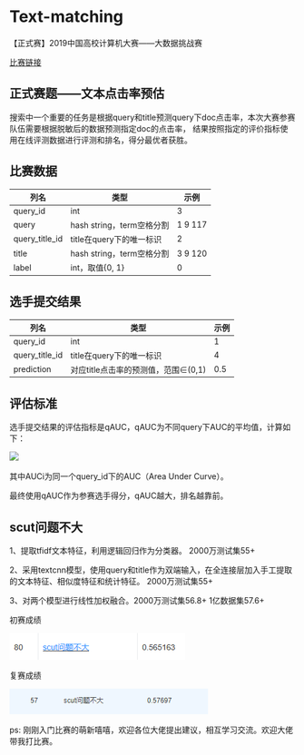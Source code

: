 # Text-matching
【正式赛】2019中国高校计算机大赛——大数据挑战赛

[比赛链接](https://www.kesci.com/home/competition/5cc51043f71088002c5b8840/content/1)

正式赛题——文本点击率预估
----------------------
搜索中一个重要的任务是根据query和title预测query下doc点击率，本次大赛参赛队伍需要根据脱敏后的数据预测指定doc的点击率，
结果按照指定的评价指标使用在线评测数据进行评测和排名，得分最优者获胜。

比赛数据
---------
|列名|	类型 | 示例|
|-----|-----|-----|
|query_id|int| 3|
|query |hash string，term空格分割| 1 9 117|
|query_title_id|	title在query下的唯一标识	|2|
|title |hash string，term空格分割 |3 9 120|
|label| int，取值{0, 1}| 0|

选手提交结果
-----------
|列名	|类型| 示例|
|------|------|------|
|query_id |int |1|
|query_title_id	|title在query下的唯一标识|	4|
|prediction	|对应title点击率的预测值，范围∈(0,1)|	0.5|

评估标准
-----------
选手提交结果的评估指标是qAUC，qAUC为不同query下AUC的平均值，计算如下：

![](https://cdn.kesci.com/upload/images/ps2bm1iwq.png?imageView2/0/w/400/h/400)

其中AUCi为同一个query_id下的AUC（Area Under Curve）。

最终使用qAUC作为参赛选手得分，qAUC越大，排名越靠前。

scut问题不大
------------
1、提取tfidf文本特征，利用逻辑回归作为分类器。 2000万测试集55+

2、采用textcnn模型，使用query和title作为双端输入，在全连接层加入手工提取的文本特征、相似度特征和统计特征。 2000万测试集55+

3、对两个模型进行线性加权融合。2000万测试集56.8+ 1亿数据集57.6+

初赛成绩

![](https://github.com/zhangxiaoling/Text-matching/blob/master/%E5%88%9D%E8%B5%9B.png)

复赛成绩

![](https://github.com/zhangxiaoling/Text-matching/blob/master/%E5%A4%8D%E8%B5%9B.png)

ps: 刚刚入门比赛的萌新嘻嘻，欢迎各位大佬提出建议，相互学习交流。欢迎大佬带我打比赛。
